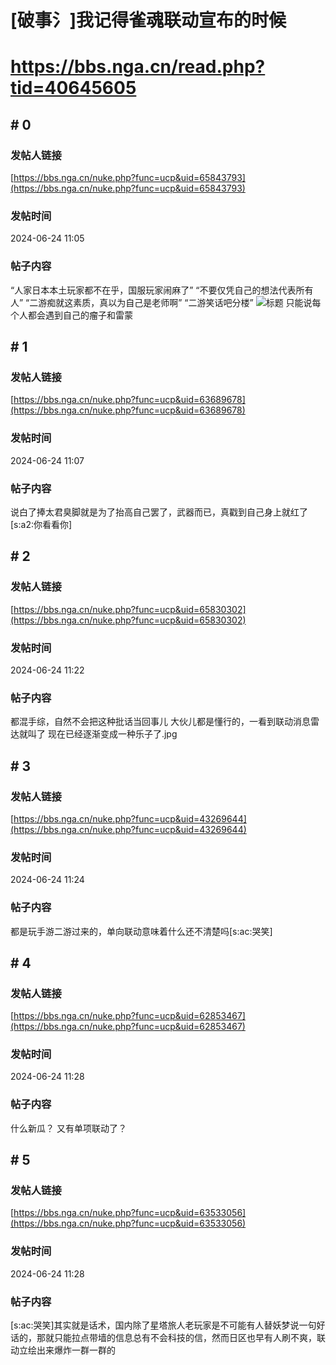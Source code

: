 # [破事氵]我记得雀魂联动宣布的时候
# https://bbs.nga.cn/read.php?tid=40645605

## \# 0
### 发帖人链接
[https://bbs.nga.cn/nuke.php?func=ucp&uid=65843793](https://bbs.nga.cn/nuke.php?func=ucp&uid=65843793)
### 发帖时间
2024-06-24 11:05
### 帖子内容
“人家日本本土玩家都不在乎，国服玩家闹麻了”
“不要仅凭自己的想法代表所有人”
“二游痴就这素质，真以为自己是老师啊”
“二游笑话吧分楼”
![标题](https://img.nga.178.com/attachments/mon_202406/24/bwQ7i87-he95ZaT3cSk0-bc.jpeg)
只能说每个人都会遇到自己的瘤子和雷蒙
## \# 1
### 发帖人链接
[https://bbs.nga.cn/nuke.php?func=ucp&uid=63689678](https://bbs.nga.cn/nuke.php?func=ucp&uid=63689678)
### 发帖时间
2024-06-24 11:07
### 帖子内容
说白了捧太君臭脚就是为了抬高自己罢了，武器而已，真戳到自己身上就红了[s:a2:你看看你]
## \# 2
### 发帖人链接
[https://bbs.nga.cn/nuke.php?func=ucp&uid=65830302](https://bbs.nga.cn/nuke.php?func=ucp&uid=65830302)
### 发帖时间
2024-06-24 11:22
### 帖子内容
都混手综，自然不会把这种批话当回事儿
大伙儿都是懂行的，一看到联动消息雷达就叫了
现在已经逐渐变成一种乐子了.jpg
## \# 3
### 发帖人链接
[https://bbs.nga.cn/nuke.php?func=ucp&uid=43269644](https://bbs.nga.cn/nuke.php?func=ucp&uid=43269644)
### 发帖时间
2024-06-24 11:24
### 帖子内容
都是玩手游二游过来的，单向联动意味着什么还不清楚吗[s:ac:哭笑]
## \# 4
### 发帖人链接
[https://bbs.nga.cn/nuke.php?func=ucp&uid=62853467](https://bbs.nga.cn/nuke.php?func=ucp&uid=62853467)
### 发帖时间
2024-06-24 11:28
### 帖子内容
什么新瓜？  又有单项联动了？
## \# 5
### 发帖人链接
[https://bbs.nga.cn/nuke.php?func=ucp&uid=63533056](https://bbs.nga.cn/nuke.php?func=ucp&uid=63533056)
### 发帖时间
2024-06-24 11:28
### 帖子内容
[s:ac:哭笑]其实就是话术，国内除了星塔旅人老玩家是不可能有人替妖梦说一句好话的，那就只能拉点带墙的信息总有不会科技的信，然而日区也早有人刷不爽，联动立绘出来爆炸一群一群的

